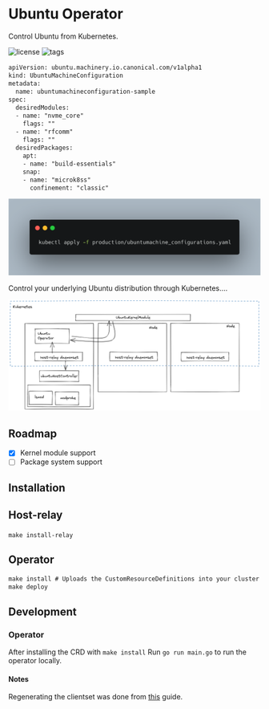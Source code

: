 # Ubuntu Operator

Control Ubuntu from Kubernetes.

![license](https://img.shields.io/github/license/cloud-native-skunkworks/ubuntu-operator)
![tags](https://img.shields.io/github/v/tag/cloud-native-skunkworks/ubuntu-operator)

```
apiVersion: ubuntu.machinery.io.canonical.com/v1alpha1
kind: UbuntuMachineConfiguration
metadata:
  name: ubuntumachineconfiguration-sample
spec:
  desiredModules:
  - name: "nvme_core"
    flags: ""
  - name: "rfcomm"
    flags: ""
  desiredPackages:
    apt:
    - name: "build-essentials"
    snap:
    - name: "microk8ss"
      confinement: "classic"
```


![modules](images/carbon.png)


Control your underlying Ubuntu distribution through Kubernetes....

![arch](images/arch.png)

## Roadmap

- [x] Kernel module support
- [ ] Package system support

## Installation

## Host-relay

`make install-relay`

## Operator 
```
make install # Uploads the CustomResourceDefinitions into your cluster
make deploy
```


## Development

### Operator 

After installing the CRD with `make install`
Run `go run main.go` to run the operator locally.


#### Notes

Regenerating the clientset was done from [this](https://www.fatalerrors.org/a/writing-crd-by-mixing-kubeuilder-and-code-generator.html) guide.
